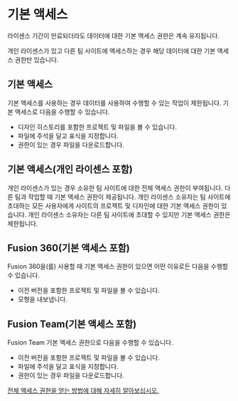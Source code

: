 # 기본 액세스
라이센스 기간이 만료되더라도 데이터에 대한 기본 액세스 권한은 계속 유지됩니다.

개인 라이센스가 있고 다른 팀 사이트에 액세스하는 경우 해당 데이터에 대한 기본 액세스 권한만 있습니다.

## 기본 액세스
기본 액세스를 사용하는 경우 데이터를 사용하여 수행할 수 있는 작업이 제한됩니다. 기본 액세스로 다음을 수행할 수 있습니다.

* 디자인 히스토리를 포함한 프로젝트 및 파일을 볼 수 있습니다.
* 파일에 주석을 달고 표식을 지정합니다.
* 권한이 있는 경우 파일을 다운로드합니다.
## 기본 액세스(개인 라이센스 포함)
개인 라이센스가 있는 경우 소유한 팀 사이트에 대한 전체 액세스 권한이 부여됩니다. 다른 팀과 작업할 때 기본 액세스 권한이 제공됩니다. 개인 라이센스 소유자는 팀 사이트에 초대하는 모든 사용자에게 사이트의 프로젝트 및 디자인에 대한 기본 액세스 권한이 있습니다. 개인 라이센스 소유자는 다른 팀 사이트에 초대할 수 있지만 기본 액세스 권한은 제한됩니다.

## Fusion 360(기본 액세스 포함)
Fusion 360을(를) 사용할 때 기본 액세스 권한이 있으면 어떤 이유로든 다음을 수행할 수 있습니다.

* 이전 버전을 포함한 프로젝트 및 파일을 볼 수 있습니다.
* 모형을 내보냅니다.
## Fusion Team(기본 액세스 포함)
Fusion Team 기본 액세스 권한으로 다음을 수행할 수 있습니다.

* 이전 버전을 포함한 프로젝트 및 파일을 볼 수 있습니다.
* 파일에 주석을 달고 표식을 지정합니다.
* 권한이 있는 경우 파일을 다운로드합니다.

[전체 액세스 권한을 얻는 방법에 대해 자세히 알아보십시오.](https://www.autodesk.com/fusion-full)